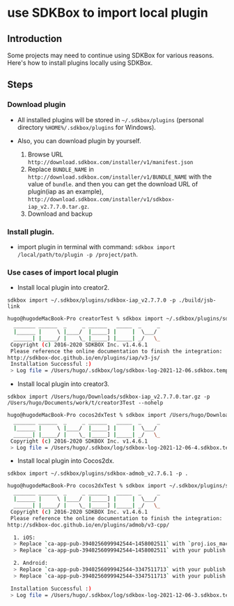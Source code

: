 # use SDKBox to import local plugin

## Introduction

Some projects may need to continue using SDKBox for various reasons. Here's how to install plugins locally using SDKBox.

## Steps

### Download plugin

- All installed plugins will be stored in `~/.sdkbox/plugins` (personal directory `%HOME%/.sdkbox/plugins` for Windows).
- Also, you can download plugin by yourself.

    1. Browse URL `http://download.sdkbox.com/installer/v1/manifest.json`
    2. Replace `BUNDLE_NAME` in `http://download.sdkbox.com/installer/v1/BUNDLE_NAME` with the value of `bundle`. and then you can get the download URL of plugin(iap as an example), `http://download.sdkbox.com/installer/v1/sdkbox-iap_v2.7.7.0.tar.gz`.
    3. Download and backup

### Install plugin.

- import plugin in terminal with command: `sdkbox import /local/path/to/plugin -p /project/path`.

### Use cases of import local plugin 

- Install local plugin into creator2.

`sdkbox import ~/.sdkbox/plugins/sdkbox-iap_v2.7.7.0 -p ./build/jsb-link`

```bash
hugo@hugodeMacBook-Pro creatorTest % sdkbox import ~/.sdkbox/plugins/sdkbox-iap_v2.7.7.0 -p ./build/jsb-link
  _______ ______  _     _ ______   _____  _     _
  |______ |     \ |____/  |_____] |     |  \___/
  ______| |_____/ |    \_ |_____] |_____| _/   \_
 Copyright (c) 2016-2020 SDKBOX Inc. v1.4.6.1
 Please reference the online documentation to finish the integration:
http://sdkbox-doc.github.io/en/plugins/iap/v3-js/
 Installation Successful :)
 > Log file = /Users/hugo/.sdkbox/log/sdkbox-log-2021-12-06.sdkbox.temp
```

- Install local plugin into creator3.

`sdkbox import /Users/hugo/Downloads/sdkbox-iap_v2.7.7.0.tar.gz -p /Users/hugo/Documents/work/t/creator3Test --nohelp`

```bash
hugo@hugodeMacBook-Pro cocos2dxTest % sdkbox import /Users/hugo/Downloads/sdkbox-iap_v2.7.7.0.tar.gz -p /Users/hugo/Documents/work/t/creator3Test --nohelp
  _______ ______  _     _ ______   _____  _     _
  |______ |     \ |____/  |_____] |     |  \___/
  ______| |_____/ |    \_ |_____] |_____| _/   \_
 Copyright (c) 2016-2020 SDKBOX Inc. v1.4.6.1
 > Log file = /Users/hugo/.sdkbox/log/sdkbox-log-2021-12-06-4.sdkbox.temp
```

- Install local plugin into Cocos2dx.

`sdkbox import ~/.sdkbox/plugins/sdkbox-admob_v2.7.6.1 -p .`

```bash
hugo@hugodeMacBook-Pro cocos2dxTest % sdkbox import ~/.sdkbox/plugins/sdkbox-admob_v2.7.6.1 -p .
  _______ ______  _     _ ______   _____  _     _
  |______ |     \ |____/  |_____] |     |  \___/
  ______| |_____/ |    \_ |_____] |_____| _/   \_
 Copyright (c) 2016-2020 SDKBOX Inc. v1.4.6.1
 Please reference the online documentation to finish the integration:
http://sdkbox-doc.github.io/en/plugins/admob/v3-cpp/

  1. iOS:
  > Replace `ca-app-pub-3940256099942544~1458002511` with `proj.ios_mac/ios/Info.plist` file;
  > Replace `ca-app-pub-3940256099942544~1458002511` with your publish id with `sdkbox_config.json` file;

  2. Android:
  > Replace `ca-app-pub-3940256099942544~3347511713` with your publish id with `AndroidManifest.xml` file;
  > Replace `ca-app-pub-3940256099942544~3347511713` with your publish id with `sdkbox_config.json` file;

 Installation Successful :)
 > Log file = /Users/hugo/.sdkbox/log/sdkbox-log-2021-12-06-3.sdkbox.temp
```


